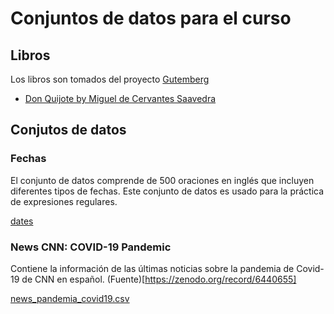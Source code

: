 # Conjuntos de datos para el curso
## Libros

Los libros son tomados del proyecto [Gutemberg](https://www.gutenberg.org/browse/languages/es)


* [Don Quijote by Miguel de Cervantes Saavedra](https://www.gutenberg.org/ebooks/2000)

## Conjutos de datos

### Fechas
El conjunto de datos comprende de 500 oraciones en inglés que incluyen diferentes tipos de fechas. Este conjunto de datos es usado para la práctica de expresiones regulares.

[dates](dates.txt)

### News CNN: COVID-19 Pandemic
Contiene la información de las últimas noticias sobre la pandemia de Covid-19 de CNN en español. (Fuente)[https://zenodo.org/record/6440655]

[news_pandemia_covid19.csv](news_pandemia_covid19.csv)
